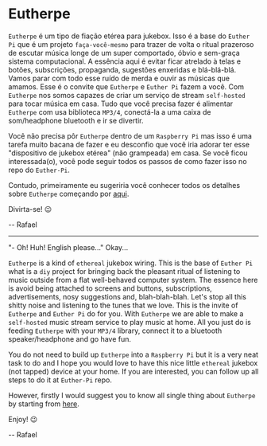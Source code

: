 # Eutherpe

`Eutherpe` é um tipo de fiação etérea para jukebox. Isso é a base do `Euther Pi` que é um projeto `faça-você-mesmo` para
trazer de volta o ritual prazeroso de escutar música longe de um super comportado, óbvio e sem-graça sistema computacional.
A essência aqui é evitar ficar atrelado à telas e botões, subscrições, propaganda, sugestões enxeridas e blá-blá-blá. Vamos
parar com todo esse ruído de merda e ouvir as músicas que amamos. Esse é o convite que `Eutherpe` e `Euther Pi` fazem
a você. Com `Eutherpe` nos somos capazes de criar um serviço de stream `self-hosted` para tocar música em casa. Tudo que
você precisa fazer é alimentar `Eutherpe` com usa biblioteca `MP3/4`, conectá-la a uma caixa de som/headphone bluetooth
e ir se divertir.

Você não precisa pôr `Eutherpe` dentro de um `Raspberry Pi` mas isso é uma tarefa muito bacana de fazer e eu desconfio que
você iria adorar ter esse "dispositivo de jukebox etérea" (não grampeada) em casa. Se você ficou interessada(o), você pode
seguir todos os passos de como fazer isso no repo do `Euther-Pi`.

Contudo, primeiramente eu sugeriria você conhecer todos os detalhes sobre `Eutherpe` começando por [aqui]().

Divirta-se! :wink:

-- Rafael

---

"- Oh! Huh! English please..." Okay...

`Eutherpe` is a kind of `ethereal` jukebox wiring. This is the base of `Euther Pi` what is a `diy` project for bringing back
the pleasant ritual of listening to music outside from a flat well-behaved computer system. The essence here is avoid being
attached to screens and buttons, subscriptions, advertisements, nosy suggestions and, blah-blah-blah. Let's stop all this shitty
noise and listening to the tunes that we love. This is the invite of `Eutherpe` and `Euther Pi`  do for you. With `Eutherpe` we are
able to make a `self-hosted` music stream service to play music at home. All you just do is feeding `Eutherpe` with your
`MP3/4` library, connect it to a bluetooth speaker/headphone and go have fun.

You do not need to build up `Eutherpe` into a `Raspberry Pi` but it is a very neat task to do and I hope you would love to have
this nice little `ethereal` jukebox (not tapped) device at your home. If you are interested, you can follow up all steps to do it
at `Euther-Pi` repo.

However, firstly I would suggest you to know all single thing about `Eutherpe` by starting from [here]().

Enjoy! :wink:

-- Rafael
